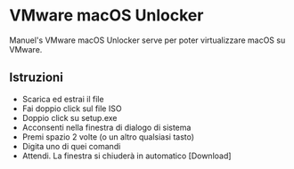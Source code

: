 # VMware macOS Unlocker
Manuel's VMware macOS Unlocker serve per poter virtualizzare macOS su VMware.
## Istruzioni
* Scarica ed estrai il file
* Fai doppio click sul file ISO
* Doppio click su setup.exe
* Acconsenti nella finestra di dialogo di sistema
* Premi spazio 2 volte (o un altro qualsiasi tasto)
* Digita uno di quei comandi
* Attendi. La finestra si chiuderà in automatico
[Download]
